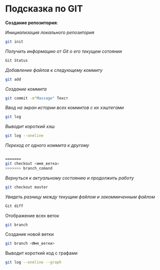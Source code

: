 # Подсказка по GIT

**Создание репозитория**:

*Инициализация локального репозитория*
```sh
git init
```
*Получить информацию от Git о его текущем сотоянии*
```sh
Git Status
```
*Добавление файлов к следующему коммиту*
```sh
git add
```
*Создание коммита*
```sh
git commit -m"Massage" Текст
```
*Ввод на экран истории всех коммитов с их хэштегами*
```sh
git log
```
*Выводит короткий хэш*
```sh
git log --oneline
```
*Переход от одного коммита к другому*
```sh

=======
git checkout <имя_ветка>
>>>>>>> branch_comand
```
*Вернуться к актуальному состоянию и продолжить работу*
```sh
git checkout master
```
*Увидеть разницу между текущим файлом и закоммиченным файлом*
```sh
Git diff
```
Отображение всех веток
```sh
git branch
```
Создание новой ветки 
```sh
git branch <Имя_ветки>
```
Выводит короткий код с графами
```sh
git log --oneline --graph
```

